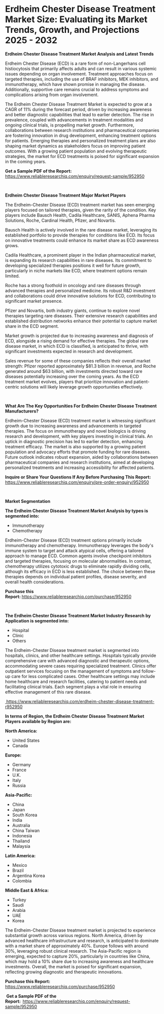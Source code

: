 <p><h1>Erdheim Chester Disease Treatment Market Size: Evaluating its Market Trends, Growth, and Projections 2025 - 2032</h1></p><p><strong>Erdheim Chester Disease Treatment Market Analysis and Latest Trends</strong></p>
<p><p>Erdheim Chester Disease (ECD) is a rare form of non-Langerhans cell histiocytosis that primarily affects adults and can result in various systemic issues depending on organ involvement. Treatment approaches focus on targeted therapies, including the use of BRAF inhibitors, MEK inhibitors, and immunotherapy, which have shown promise in managing the disease. Additionally, supportive care remains crucial to address symptoms and complications arising from organ involvement.</p><p>The Erdheim Chester Disease Treatment Market is expected to grow at a CAGR of 11% during the forecast period, driven by increasing awareness and better diagnostic capabilities that lead to earlier detection. The rise in prevalence, coupled with advancements in treatment modalities and ongoing clinical trials, is propelling market growth. Furthermore, collaborations between research institutions and pharmaceutical companies are fostering innovation in drug development, enhancing treatment options for patients. Emerging therapies and personalized treatment plans are also shaping market dynamics as stakeholders focus on improving patient outcomes. With a growing patient population and evolving therapeutic strategies, the market for ECD treatments is poised for significant expansion in the coming years.</p></p>
<p><strong>Get a Sample PDF of the Report:&nbsp;</strong> <a href="https://www.reliableresearchiq.com/enquiry/request-sample/952950?utm_campaign=3564&utm_medium=2&utm_source=Github&utm_content=ia&utm_term=18042025&utm_id=erdheim-chester-disease-treatment">https://www.reliableresearchiq.com/enquiry/request-sample/952950</a></p>
<p>&nbsp;</p>
<p><strong>Erdheim Chester Disease Treatment Major Market Players</strong></p>
<p><p>The Erdheim-Chester Disease (ECD) treatment market has seen emerging players focused on tailored therapies, given the rarity of the condition. Key players include Bausch Health, Cadila Healthcare, SANIS, Aphena Pharma Solutions, Roche, Cardinal Health, Pfizer, and Novartis.</p><p>Bausch Health is actively involved in the rare disease market, leveraging its established portfolio to provide therapies for conditions like ECD. Its focus on innovative treatments could enhance its market share as ECD awareness grows.</p><p>Cadila Healthcare, a prominent player in the Indian pharmaceutical market, is expanding its research capabilities in rare diseases. Its commitment to developing specialized therapies positions it well for future growth, particularly in niche markets like ECD, where treatment options remain limited.</p><p>Roche has a strong foothold in oncology and rare diseases through advanced therapies and personalized medicine. Its robust R&D investment and collaborations could drive innovative solutions for ECD, contributing to significant market presence.</p><p>Pfizer and Novartis, both industry giants, continue to explore novel therapies targeting rare diseases. Their extensive research capabilities and established distribution networks enhance their potential to capture market share in the ECD segment.</p><p>Market growth is projected due to increasing awareness and diagnosis of ECD, alongside a rising demand for effective therapies. The global rare disease market, in which ECD is classified, is anticipated to thrive, with significant investments expected in research and development.</p><p>Sales revenue for some of these companies reflects their overall market strength: Pfizer reported approximately $81.3 billion in revenue, and Roche generated around $63 billion, with investments directed toward rare diseases potentially increasing over the coming years. As the ECD treatment market evolves, players that prioritize innovation and patient-centric solutions will likely leverage growth opportunities effectively.</p></p>
<p>&nbsp;</p>
<p><strong>What Are The Key Opportunities For Erdheim Chester Disease Treatment Manufacturers?</strong></p>
<p><p>Erdheim-Chester Disease (ECD) treatment market is witnessing significant growth due to increasing awareness and advancements in targeted therapies. The focus on immunotherapy and novel biologics is driving research and development, with key players investing in clinical trials. An uptick in diagnostic precision has led to earlier detection, enhancing treatment efficacy. The market is also supported by a growing patient population and advocacy efforts that promote funding for rare diseases. Future outlook indicates robust expansion, aided by collaborations between pharmaceutical companies and research institutions, aimed at developing personalized treatments and increasing accessibility for affected patients.</p></p>
<p><strong>Inquire or Share Your Questions If Any Before Purchasing This Report:</strong> <a href="https://www.reliableresearchiq.com/enquiry/pre-order-enquiry/952950?utm_campaign=3564&utm_medium=2&utm_source=Github&utm_content=ia&utm_term=18042025&utm_id=erdheim-chester-disease-treatment">https://www.reliableresearchiq.com/enquiry/pre-order-enquiry/952950</a></p>
<p>&nbsp;</p>
<p><strong>Market Segmentation</strong></p>
<p><strong>The Erdheim Chester Disease Treatment Market Analysis by types is segmented into:</strong></p>
<p><ul><li>Immunotherapy</li><li>Chemotherapy</li></ul></p>
<p><p>Erdheim-Chester Disease (ECD) treatment options primarily include immunotherapy and chemotherapy. Immunotherapy leverages the body's immune system to target and attack atypical cells, offering a tailored approach to manage ECD. Common agents involve checkpoint inhibitors and targeted therapies, focusing on molecular abnormalities. In contrast, chemotherapy utilizes cytotoxic drugs to eliminate rapidly dividing cells, although its efficacy in ECD is less established. The choice between these therapies depends on individual patient profiles, disease severity, and overall health considerations.</p></p>
<p><strong>Purchase this Report:&nbsp;</strong><a href="https://www.reliableresearchiq.com/purchase/952950?utm_campaign=3564&utm_medium=2&utm_source=Github&utm_content=ia&utm_term=18042025&utm_id=erdheim-chester-disease-treatment">https://www.reliableresearchiq.com/purchase/952950</a></p>
<p>&nbsp;</p>
<p><strong>The Erdheim Chester Disease Treatment Market Industry Research by Application is segmented into:</strong></p>
<p><ul><li>Hospital</li><li>Clinic</li><li>Others</li></ul></p>
<p><p>The Erdheim-Chester Disease treatment market is segmented into hospitals, clinics, and other healthcare settings. Hospitals typically provide comprehensive care with advanced diagnostic and therapeutic options, accommodating severe cases requiring specialized treatment. Clinics offer outpatient services focusing on the management of symptoms and follow-up care for less complicated cases. Other healthcare settings may include home healthcare and research facilities, catering to patient needs and facilitating clinical trials. Each segment plays a vital role in ensuring effective management of this rare disease.</p></p>
<p><a href="https://www.reliableresearchiq.com/erdheim-chester-disease-treatment-r952950?utm_campaign=3564&utm_medium=2&utm_source=Github&utm_content=ia&utm_term=18042025&utm_id=erdheim-chester-disease-treatment">&nbsp;https://www.reliableresearchiq.com/erdheim-chester-disease-treatment-r952950</a></p>
<p><strong>In terms of Region, the Erdheim Chester Disease Treatment Market Players available by Region are:</strong></p>
<p>
    <p> <strong> North America: </strong>
        <ul>
            <li>United States</li>
            <li>Canada</li>
        </ul>
        </p> 
    <p> <strong> Europe: </strong>
        <ul>
            <li>Germany</li>
            <li>France</li>
            <li>U.K.</li>
            <li>Italy</li>
            <li>Russia</li>
        </ul>
        </p> 
    <p> <strong> Asia-Pacific: </strong>
        <ul>
            <li>China</li>
            <li>Japan</li>
            <li>South Korea</li>
            <li>India</li>
            <li>Australia</li>
            <li>China Taiwan</li>
            <li>Indonesia</li>
            <li>Thailand</li>
            <li>Malaysia</li>
        </ul>
        </p> 
    <p> <strong> Latin America: </strong>
        <ul>
            <li>Mexico</li>
            <li>Brazil</li>
            <li>Argentina Korea</li>
            <li>Colombia</li>
        </ul>
        </p> 
    <p> <strong> Middle East & Africa: </strong>
        <ul>
            <li>Turkey</li>
            <li>Saudi</li>
            <li>Arabia</li>
            <li>UAE</li>
            <li>Korea</li>
        </ul>
    </p>
    </p>
<p><p>The Erdheim-Chester Disease treatment market is projected to experience substantial growth across various regions. North America, driven by advanced healthcare infrastructure and research, is anticipated to dominate with a market share of approximately 40%. Europe follows with around 30%, leveraging robust clinical research. The Asia-Pacific region is emerging, expected to capture 20%, particularly in countries like China, which may hold a 10% share due to increasing awareness and healthcare investments. Overall, the market is poised for significant expansion, reflecting growing diagnostic and therapeutic innovations.</p></p>
<p><strong>Purchase this Report: </strong><a href="https://www.reliableresearchiq.com/purchase/952950?utm_campaign=3564&utm_medium=2&utm_source=Github&utm_content=ia&utm_term=18042025&utm_id=erdheim-chester-disease-treatment">https://www.reliableresearchiq.com/purchase/952950</a></p>
<p>&nbsp;<strong>Get a Sample PDF of the Report:&nbsp;&nbsp;</strong><a href="https://www.reliableresearchiq.com/enquiry/request-sample/952950?utm_campaign=3564&utm_medium=2&utm_source=Github&utm_content=ia&utm_term=18042025&utm_id=erdheim-chester-disease-treatment">https://www.reliableresearchiq.com/enquiry/request-sample/952950</a></p>
<p><strong></strong></p>
<p><p></p><p></p><p></p></p>